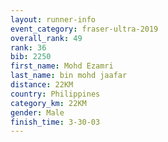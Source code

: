 ```yaml
---
layout: runner-info 
event_category: fraser-ultra-2019 
overall_rank: 49
rank: 36
bib: 2250
first_name: Mohd Ezamri
last_name: bin mohd jaafar
distance: 22KM
country: Philippines
category_km: 22KM
gender: Male
finish_time: 3-30-03
---
```

